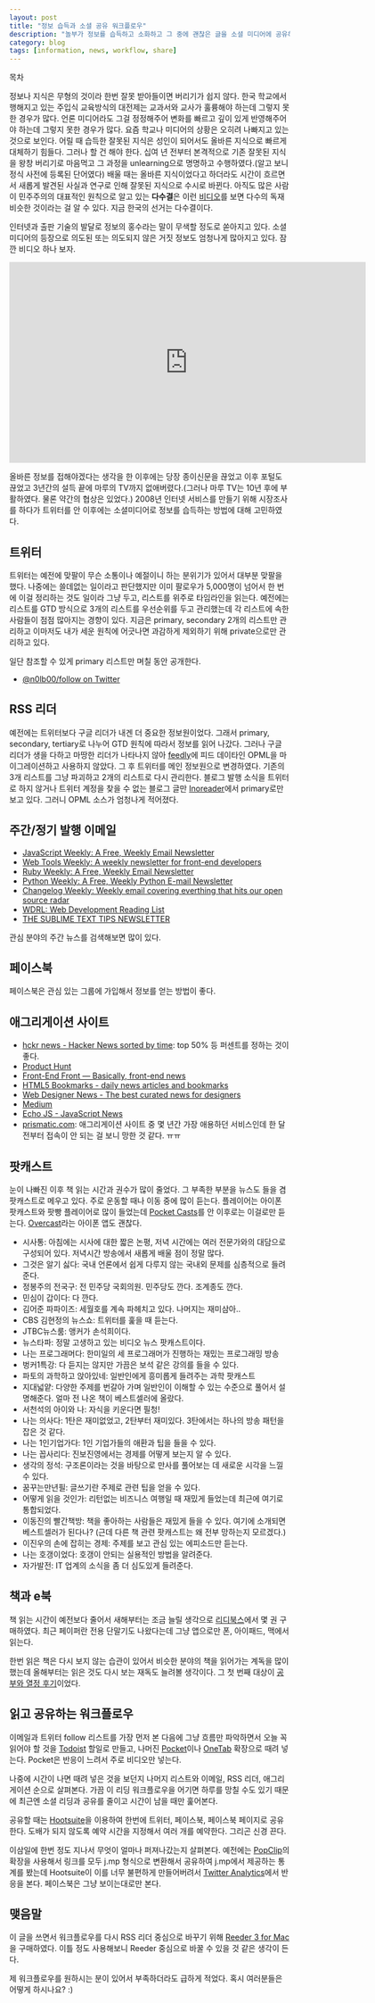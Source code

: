 ```yaml
---
layout: post
title: "정보 습득과 소셜 공유 워크플로우"
description: "놀부가 정보를 습득하고 소화하고 그 중에 괜찮은 글을 소셜 미디어에 공유하는 워크플로우를 정리"
category: blog
tags: [information, news, workflow, share]
---
```


<div id="toc"><p class="toc_title">목차</p></div>


정보나 지식은 무형의 것이라 한번 잘못 받아들이면 버리기가 쉽지 않다. 한국 학교에서 행해지고 있는 주입식 교육방식의 대전제는 교과서와 교사가 훌륭해야 하는데 그렇지 못한 경우가 많다. 언론 미디어라도 그걸 정정해주어 변화를 빠르고 깊이 있게 반영해주어야 하는데 그렇지 못한 경우가 많다. 요즘 학교나 미디어의 상황은 오히려 나빠지고 있는 것으로 보인다. 어릴 때 습득한 잘못된 지식은 성인이 되어서도 올바른 지식으로 빠르게 대체하기 힘들다. 그러나 할 건 해야 한다. 십여 년 전부터 본격적으로 기존 잘못된 지식을 왕창 버리기로 마음먹고 그 과정을 unlearning으로 명명하고 수행하였다.(알고 보니 정식 사전에 등록된 단어였다) 배울 때는 올바른 지식이었다고 하더라도 시간이 흐르면서 새롭게 발견된 사실과 연구로 인해 잘못된 지식으로 수시로 바뀐다. 아직도 많은 사람이 민주주의의 대표적인 원칙으로 알고 있는 **다수결**은 이런 [비디오](https://youtu.be/Ugw3TlEaI1c)를 보면 다수의 독재 비슷한 것이라는 걸 알 수 있다. 지금 한국의 선거는 다수결이다.

인터넷과 출판 기술의 발달로 정보의 홍수라는 말이 무색할 정도로 쏟아지고 있다. 소셜미디어의 등장으로 의도된 또는 의도되지 않은 거짓 정보도 엄청나게 많아지고 있다. 잠깐 비디오 하나 보자.

<iframe width="640" height="360" src="https://www.youtube.com/embed/cSKGa_7XJkg?rel=0" frameborder="0" allowfullscreen></iframe>

올바른 정보를 접해야겠다는 생각을 한 이후에는 당장 종이신문을 끊었고 이후 포털도 끊었고 3년간의 설득 끝에 마루의 TV까지 없애버렸다.(그러나 마루 TV는 10년 후에 부활하였다. 물론 약간의 협상은 있었다.) 2008년 인터넷 서비스를 만들기 위해 시장조사를 하다가 트위터를 안 이후에는 소셜미디어로 정보를 습득하는 방법에 대해 고민하였다.

## 트위터

트위터는 예전에 맞팔이 무슨 소통이나 예절이니 하는 분위기가 있어서 대부분 맞팔을 했다. 나중에는 쓸데없는 일이라고 판단했지만 이미 팔로우가 5,000명이 넘어서 한 번에 이걸 정리하는 것도 일이라 그냥 두고, 리스트를 위주로 타임라인을 읽는다. 예전에는 리스트를 GTD 방식으로 3개의 리스트를 우선순위를 두고 관리했는데 각 리스트에 속한 사람들이 점점 많아지는 경향이 있다. 지금은 primary, secondary 2개의 리스트만 관리하고 이마저도 내가 세운 원칙에 어긋나면 과감하게 제외하기 위해 private으로만 관리하고 있다.

일단 참조할 수 있게 primary 리스트만 며칠 동안 공개한다.

* [@n0lb00/follow on Twitter](https://twitter.com/n0lb00/lists/follow)

## RSS 리더

예전에는 트위터보다 구글 리더가 내겐 더 중요한 정보원이었다. 그래서 primary, secondary, tertiary로 나누어 GTD 원칙에 따라서 정보를 읽어 나갔다. 그러나 구글 리더가 생을 다하고 마땅한 리더가 나타나지 않아 [feedly](http://feedly.com/)에 피드 데이타인 OPML을 마이그레이션하고 사용하지 않았다. 그 후 트위터를 메인 정보원으로 변경하였다. 기존의 3개 리스트를 그냥 파괴하고 2개의 리스트로 다시 관리한다. 블로그 발행 소식을 트위터로 하지 않거나 트위터 계정을 찾을 수 없는 블로그 글만 [Inoreader](http://www.inoreader.com/)에서 primary로만 보고 있다. 그러니 OPML 소스가 엄청나게 적어졌다.

## 주간/정기 발행 이메일

- [JavaScript Weekly: A Free, Weekly Email Newsletter](http://javascriptweekly.com/)
- [Web Tools Weekly: A weekly newsletter for front-end developers](http://webtoolsweekly.com/)
- [Ruby Weekly: A Free, Weekly Email Newsletter](http://rubyweekly.com/)
- [Python Weekly: A Free, Weekly Python E-mail Newsletter](http://www.pythonweekly.com/)
- [Changelog Weekly: Weekly email covering everthing that hits our open source radar](https://changelog.com/weekly/)
- [WDRL: Web Development Reading List](https://wdrl.info/)
- [THE SUBLIME TEXT TIPS NEWSLETTER](http://sublimetexttips.com/newsletter/)

관심 분야의 주간 뉴스를 검색해보면 많이 있다.

## 페이스북

페이스북은 관심 있는 그룹에 가입해서 정보를 얻는 방법이 좋다.

## 애그리게이션 사이트

- [hckr news - Hacker News sorted by time](http://hckrnews.com/): top 50% 등 퍼센트를 정하는 것이 좋다.
- [Product Hunt](https://www.producthunt.com/tech)
- [Front-End Front — Basically, front-end news](http://frontendfront.com/)
- [HTML5 Bookmarks - daily news articles and bookmarks](http://www.html5bookmarks.com/)
- [Web Designer News - The best curated news for designers](http://www.webdesignernews.com/)
- [Medium](https://medium.com/)
- [Echo JS - JavaScript News](http://www.echojs.com/)
- [prismatic.com](data:text/html,chromewebdata): 애그리게이션 사이트 중 몇 년간 가장 애용하던 서비스인데 한 달 전부터 접속이 안 되는 걸 보니 망한 것 같다. ㅠㅠ

## 팟캐스트

눈이 나빠진 이후 책 읽는 시간과 권수가 많이 줄었다. 그 부족한 부분을 뉴스도 들을 겸 팟캐스트로 메우고 있다. 주로 운동할 때나 이동 중에 많이 듣는다. 플레이어는 아이폰 팟캐스트와 팟빵 플레이어로 많이 들었는데 [Pocket Casts](http://www.shiftyjelly.com/pocketcasts)를 안 이후로는 이걸로만 듣는다. [Overcast](https://itunes.apple.com/kr/app/overcast-podcast-player/id888422857?mt=8)라는 아이폰 앱도 괜찮다.

- 시사통: 아침에는 시사에 대한 짧은 논평, 저녁 시간에는 여러 전문가와의 대담으로 구성되어 있다. 저녁시간 방송에서 새롭게 배울 점이 정말 많다.
- 그것은 알기 싫다: 국내 언론에서 쉽게 다루지 않는 국내외 문제를 심층적으로 들려준다.
- 정봉주의 전국구: 전 민주당 국회의원. 민주당도 깐다. 조계종도 깐다.
- 민심이 갑이다: 다 깐다.
- 김어준 파파이즈: 세월호를 계속 파헤치고 있다. 나머지는 재미삼아..
- CBS 김현정의 뉴스쇼: 트위터를 훑을 때 듣는다.
- JTBC뉴스룸: 앵커가 손석희이다.
- 뉴스타파: 정말 고생하고 있는 비디오 뉴스 팟캐스트이다.
- 나는 프로그래머다: 한미일의 세 프로그래머가 진행하는 재밌는 프로그래밍 방송
- 벙커1특강: 다 듣지는 않지만 가끔은 보석 같은 강의를 들을 수 있다.
- 파토의 과학하고 앉아있네: 일반인에게 흥미롭게 들려주는 과학 팟캐스트
- 지대넓얕: 다양한 주제를 번갈아 가며 일반인이 이해할 수 있는 수준으로 풀어서 설명해준다. 얼마 전 나온 책이 베스트셀러에 올랐다.
- 서천석의 아이와 나: 자식을 키운다면 필청!
- 나는 의사다: 1탄은 재미없었고, 2탄부터 재미있다. 3탄에서는 하나의 방송 패턴을 잡은 것 같다.
- 나는 1인기업가다: 1인 기업가들의 애환과 팁을 들을 수 있다.
- 나는 꼽사리다: 진보진영에서는 경제를 어떻게 보는지 알 수 있다.
- 생각의 정석: 구조론이라는 것을 바탕으로 만사를 풀어보는 데 새로운 시각을 느낄 수 있다.
- 꿈꾸는만년필: 글쓰기란 주제로 관련 팁을 얻을 수 있다.
- 어떻게 읽을 것인가: 리턴없는 비즈니스 여행일 때 재밌게 들었는데 최근에 여기로 통합되었다.
- 이동진의 빨간책방: 책을 좋아하는 사람들은 재밌게 들을 수 있다. 여기에 소개되면 베스트셀러가 된다나? (근데 다른 책 관련 팟캐스트는 왜 전부 망하는지 모르겠다.)
- 이진우의 손에 잡히는 경제: 주제를 보고 관심 있는 에피소드만 듣는다.
- 나는 호갱이었다: 호갱이 안되는 실용적인 방법을 알려준다.
- 자가발전: IT 업계의 소식을 좀 더 심도있게 들려준다.

## 책과 e북

책 읽는 시간이 예전보다 줄어서 새해부터는 조금 늘릴 생각으로 [리디북스](http://ridibooks.com/?genre=general)에서 몇 권 구매하였다. 최근 페이퍼란 전용 단말기도 나왔다는데 그냥 앱으로만 폰, 아이패드, 맥에서 읽는다.

한번 읽은 책은 다시 보지 않는 습관이 있어서 비슷한 분야의 책을 읽어가는 계독을 많이 했는데 올해부터는 읽은 것도 다시 보는 재독도 늘려볼 생각이다. 그 첫 번째 대상이 [공부와 열정 후기](http://nolboo.github.io/blog/2015/12/28/self-education-and-the-pursuit-of-passion/)이었다.

## 읽고 공유하는 워크플로우

이메일과 트위터 follow 리스트를 가장 먼저 본 다음에 그냥 흐름만 파악하면서 오늘 꼭 읽어야 할 것을 [Todoist](https://chrome.google.com/webstore/detail/todoist-to-do-list-and-ta/jldhpllghnbhlbpcmnajkpdmadaolakh?hl=ko) 할일로 만들고, 나머진 [Pocket](https://chrome.google.com/webstore/detail/save-to-pocket/niloccemoadcdkdjlinkgdfekeahmflj)이나 [OneTab](https://chrome.google.com/webstore/detail/onetab/chphlpgkkbolifaimnlloiipkdnihall) 확장으로 때려 넣는다. Pocket은 반응이 느려서 주로 비디오만 넣는다.

나중에 시간이 나면 때려 넣은 것을 보던지 나머지 리스트와 이메일, RSS 리더, 애그리게이션 순으로 살펴본다. 가끔 이 리딩 워크플로우을 어기면 하루를 망칠 수도 있기 때문에 최근엔 소셜 리딩과 공유를 줄이고 시간이 남을 때만 훑어본다. 

공유할 때는 [Hootsuite](https://hootsuite.com/)을 이용하여 한번에 트위터, 페이스북, 페이스북 페이지로 공유한다. 도배가 되지 않도록 예약 시간을 지정해서 여러 개를 예약한다. 그리곤 신경 끈다.

이삼일에 한번 정도 지나서 무엇이 얼마나 퍼져나갔는지 살펴본다. 예전에는 [PopClip](http://macnews.tistory.com/1805)의 확장을 사용해서 링크를 모두 j.mp 형식으로 변환해서 공유하여 j.mp에서 제공하는 통계를 봤는데 Hootsuite이 이를 너무 불편하게 만들어버려서 [Twitter Analytics](https://analytics.twitter.com/)에서 반응을 본다. 페이스북은 그냥 보이는대로만 본다.

## 맺음말

이 글을 쓰면서 워크플로우를 다시 RSS 리더 중심으로 바꾸기 위해 [Reeder 3 for Mac](http://reederapp.com/mac/)을 구매하였다. 이틀 정도 사용해보니 Reeder 중심으로 바꿀 수 있을 것 같은 생각이 든다.

제 워크플로우를 원하시는 분이 있어서 부족하더라도 급하게 적었다. 혹시 여러분들은 어떻게 하시나요? :)
